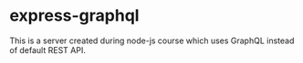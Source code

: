 # express-graphql
This is a server created during node-js course which uses GraphQL instead of default REST API.
